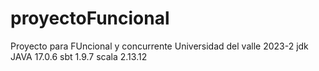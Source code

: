 # proyectoFuncional
Proyecto para FUncional y concurrente Universidad del valle 2023-2
jdk JAVA 17.0.6
sbt 1.9.7
scala 2.13.12
